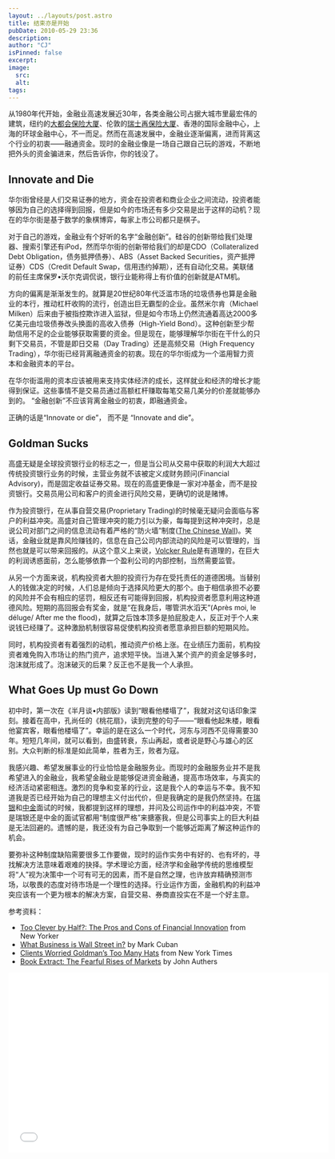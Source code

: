 ```yaml
---
layout: ../layouts/post.astro
title: 结束亦是开始
pubDate: 2010-05-29 23:36
description: 
author: "CJ"
isPinned: false
excerpt: 
image:
  src:
  alt:
tags: 
---
```

从1980年代开始，金融业高速发展近30年，各类金融公司占据大城市里最宏伟的建筑，纽约的<a href="http://en.wikipedia.org/wiki/MetLife_Building">大都会保险大厦</a>、伦敦的<a href="http://en.wikipedia.org/wiki/30_St_Mary_Axe">瑞士再保险大厦</a>、香港的国际金融中心，上海的环球金融中心，不一而足。然而在高速发展中，金融业逐渐偏离，进而背离这个行业的初衷——融通资金。现时的金融业像是一场自己跟自己玩的游戏，不断地把外头的资金骗进来，然后告诉你，你的钱没了。
<h2>Innovate and Die</h2>
华尔街曾经是人们交易证券的地方，资金在投资者和商业企业之间流动，投资者能够因为自己的选择得到回报，但是如今的市场还有多少交易是出于这样的动机？现在的华尔街是基于数学的象棋博弈，每家上市公司都只是棋子。

对于自己的游戏，金融业有个好听的名字“金融创新”。硅谷的创新带给我们处理器、搜索引擎还有iPod，然而华尔街的创新带给我们的却是CDO（Collateralized Debt Obligation，债务抵押债券）、ABS（Asset Backed Securities，资产抵押证券）CDS（Credit Default Swap，信用违约掉期），还有自动化交易。美联储的前任主席保罗•沃尔克调侃说，银行业能称得上有价值的创新就是ATM机。

方向的偏离是渐渐发生的。就算是20世纪80年代泛滥市场的垃圾债券也算是金融业的本行，推动杠杆收购的流行，创造出巨无霸型的企业。虽然米尔肯（Michael Milken）后来由于被指控欺诈进入监狱，但是如今市场上仍然流通着高达2000多亿美元由垃圾债券改头换面的高收入债券（High-Yield Bond）。这种创新至少帮助信用不足的企业能够获取需要的资金。但是现在，能够理解华尔街在干什么的只剩下交易员，不管是即日交易（Day Trading）还是高频交易（High Frequency Trading），华尔街已经背离融通资金的初衷。现在的华尔街成为一个滥用智力资本和金融资本的平台。

在华尔街滥用的资本应该被用来支持实体经济的成长，这样就业和经济的增长才能得到保证。这些事情不是交易员通过高额杠杆赚取每笔交易几美分的价差就能够办到的。 “金融创新”不应该背离金融业的初衷，即融通资金。

正确的话是“Innovate or die”， 而不是 “Innovate and die”。
<h2>Goldman Sucks</h2>
高盛无疑是全球投资银行业的标志之一，但是当公司从交易中获取的利润大大超过传统投资银行业务的时候，主营业务就不该被定义成财务顾问(Financial Advisory)，而是固定收益证券交易。现在的高盛更像是一家对冲基金，而不是投资银行。交易员用公司和客户的资金进行风险交易，更确切的说是赌博。

作为投资银行，在从事自营交易(Proprietary Trading)的时候毫无疑问会面临与客户的利益冲突。高盛对自己管理冲突的能力引以为豪，每每提到这种冲突时，总是说公司对部门之间的信息流动有着严格的“防火墙”制度(<a href="http://en.wikipedia.org/wiki/Chinese_wall">The Chinese Wall</a>)。笑话，金融业就是靠风险赚钱的，信息在自己公司内部流动的风险是可以管理的，当然也就是可以带来回报的。从这个意义上来说，<a href="http://en.wikipedia.org/wiki/Volcker_Rule">Volcker Rule</a>是有道理的，在巨大的利润诱惑面前，怎么能够依靠一个盈利公司的内部控制，当然需要监管。

从另一个方面来说，机构投资者大胆的投资行为存在受托责任的道德困境。当替别人的钱做决定的时候，人们总是倾向于选择风险更大的那个。由于相信承担不必要的风险并不会有相应的惩罚，相反还有可能得到回报，机构投资者愿意利用这种道德风险。短期的高回报会有奖金，就是“在我身后，哪管洪水滔天”(Après moi, le déluge/ After me the flood)，就算之后蚀本顶多是拍屁股走人，反正对于个人来说钱已经赚了。这种激励机制很容易促使机构投资者愿意承担巨额的短期风险。

同时，机构投资者有着强烈的动机，推动资产价格上涨。在业绩压力面前，机构投资者难免购入市场让的热门资产，追求短平快。当进入某个资产的资金足够多时，泡沫就形成了。泡沫破灭的后果？反正也不是我一个人承担。
<h2>What Goes Up must Go Down</h2>
初中时，第一次在《半月谈•内部版》读到“眼看他楼塌了”，我就对这句话印象深刻。接着在高中，孔尚任的《桃花扇》，读到完整的句子——“眼看他起朱楼，眼看他宴宾客，眼看他楼塌了”。幸运的是在这么一个时代，河东与河西不见得需要30年。短短几年间，就可以看到，由盛转衰，东山再起，或者说是野心与雄心的区别。大众判断的标准是如此简单，胜者为王，败者为寇。

我感兴趣、希望发展事业的行业恰恰是金融服务业。而现时的金融服务业并不是我希望进入的金融业，我希望金融业是能够促进资金融通，提高市场效率，与真实的经济活动紧密相连。激烈的竞争和变革的行业，这是我个人的幸运与不幸。我不知道我是否已经开始为自己的理想主义付出代价，但是我确定的是我仍然坚持。在<a href="/2010/ubs-interview/">瑞银</a>和<a href="/2010/cicc-interview/">中金</a>面试的时候，我都提到这样的理想，并问及公司运作中的利益冲突，不管是瑞银还是中金的面试官都用“制度很严格”来搪塞我，但是公司事实上的巨大利益是无法回避的。遗憾的是，我还没有为自己争取到一个能够近距离了解这种运作的机会。

要弥补这种制度缺陷需要很多工作要做，现时的运作实务中有好的、也有坏的，寻找解决方法意味着艰难的抉择。学术理论方面，经济学和金融学传统的思维模型将“人”视为决策中一个可有可无的因素，而不是自然之理，也许放弃精确预测市场，以敬畏的态度对待市场是一个理性的选择。行业运作方面，金融机构的利益冲突应该有一个更为根本的解决方案，自营交易、券商直投实在不是一个好主意。

参考资料：
<ul>
	<li><a href="http://www.newyorker.com/talk/financial/2010/05/17/100517ta_talk_surowiecki">Too Clever by Half?: The Pros and Cons of Financial Innovation</a> from New Yorker</li>
	<li><a href="http://blogmaverick.com/2010/05/09/what-business-is-wall-street-in/">What Business is Wall Street in?</a> by Mark Cuban</li>
	<li><a href="http://www.nytimes.com/2010/05/19/business/19client.html">Clients Worried Goldman’s Too Many Hats</a> from New York Times</li>
	<li><a href="http://www.ft.com/cms/s/2/6d6ad426-63ac-11df-a32b-00144feab49a.html">Book Extract: The Fearful Rises of Markets</a> by John Authers</li>
</ul>
<iframe width="640" height="360" src="//www.youtube.com/embed/fumXOnXb8jM" frameborder="0" allowfullscreen></iframe>